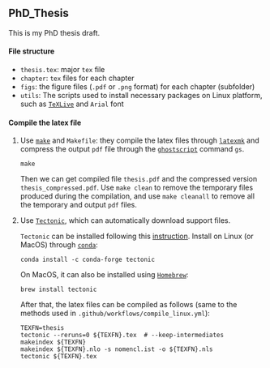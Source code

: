 ## PhD_Thesis
This is my PhD thesis draft.

#### File structure
* `thesis.tex`: major `tex` file
* `chapter`: `tex` files for each chapter
* `figs`: the figure files (`.pdf` or `.png` format) for each chapter (subfolder)
* `utils`: The scripts used to install necessary packages on Linux platform, such as [`TeXLive`](https://www.tug.org/texlive/) and `Arial` font

#### Compile the latex file
1. Use [`make`](https://www.gnu.org/software/make) and `Makefile`: they compile the latex files through [`latexmk`](https://ctan.org/pkg/latexmk/?lang=en) and compress the output `pdf` file through the [`ghostscript`](https://www.ghostscript.com/) command `gs`.
    ```{bash}
    make
    ```
    Then we can get compiled file `thesis.pdf` and the compressed version `thesis_compressed.pdf`. Use `make clean` to remove the temporary files produced during the compilation, and use `make cleanall` to remove all the temporary and output `pdf` files.

2. Use [`Tectonic`](https://tectonic-typesetting.github.io/en-US/), which can automatically download support files. 

    `Tectonic` can be installed following this [instruction](https://tectonic-typesetting.github.io/book/latest/installation/). Install on Linux (or MacOS) through [`conda`](https://docs.conda.io/en/latest/):
    ```{bash}
    conda install -c conda-forge tectonic
    ```

    On MacOS, it can also be installed using [`Homebrew`](https://brew.sh/):
    ```{bash}
    brew install tectonic
    ```

    After that, the latex files can be compiled as follows (same to the methods used in `.github/workflows/compile_linux.yml`): 
    ```{bash}
    TEXFN=thesis
    tectonic --reruns=0 ${TEXFN}.tex  # --keep-intermediates 
    makeindex ${TEXFN}
    makeindex ${TEXFN}.nlo -s nomencl.ist -o ${TEXFN}.nls
    tectonic ${TEXFN}.tex
    ```

